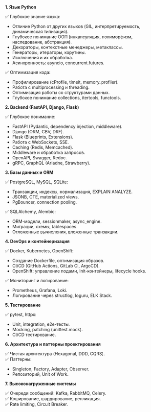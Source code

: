 **1. Язык Python**

✅ Глубокое знание языка:

- Отличие Python от других языков (GIL, интерпретируемость, динамическая типизация).
- Глубокое понимание ООП (инкапсуляция, полиморфизм, наследование, абстракция).
- Декораторы, контекстные менеджеры, метаклассы.
- Генераторы, итераторы, корутины.
- Исключения и их обработка.
- Асинхронность: asyncio, concurrent.futures.

✅ Оптимизация кода:

- Профилирование (cProfile, timeit, memory_profiler).
- Работа с multiprocessing и threading.
- Оптимизация работы со структурами данных.
- Глубокое понимание collections, itertools, functools.

  

**2. Backend (FastAPI, Django, Flask)**

✅ Глубокое понимание:

- FastAPI (Pydantic, dependency injection, middleware).
- Django (ORM, CBV, DRF).
- Flask (Blueprints, Extensions).
- Работа с WebSockets, SSE.
- Caching (Redis, Memcached).
- Middleware и обработка запросов.
- OpenAPI, Swagger, Redoc.
- gRPC, GraphQL (Ariadne, Strawberry).

  

**3. Базы данных и ORM**

✅ PostgreSQL, MySQL, SQLite:

- Транзакции, индексы, нормализация, EXPLAIN ANALYZE.
- JSONB, CTE, materialized views.
- PgBouncer, connection pooling.

✅ SQLAlchemy, Alembic:

- ORM-модели, sessionmaker, async_engine.
- Миграции, схемы, tablespaces.
- Отложенные вычисления, вложенные транзакции.

  

**4. DevOps и контейнеризация**

✅ Docker, Kubernetes, OpenShift:

- Создание Dockerfile, оптимизация образов.
- CI/CD (GitHub Actions, GitLab CI, ArgoCD).
- OpenShift: управление подами, Init-контейнеры, lifecycle hooks.

✅ Мониторинг и логирование:

- Prometheus, Grafana, Loki.
- Логирование через structlog, loguru, ELK Stack.

  

**5. Тестирование**

✅ pytest, httpx:

- Unit, integration, e2e-тесты.
- Mocking, patching (unittest.mock).
- CI/CD тестирование.

  

**6. Архитектура и паттерны проектирования**

✅ Чистая архитектура (Hexagonal, DDD, CQRS).  
✅ Паттерны:

- Singleton, Factory, Adapter, Observer.
- Репозиторий, Unit of Work.

  

**7. Высоконагруженные системы**

✅ Очереди сообщений: Kafka, RabbitMQ, Celery.  
✅ Кэширование, шардирование, репликация.  
✅ Rate limiting, Circuit Breaker.